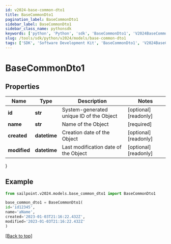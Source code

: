 ```yaml
---
id: v2024-base-common-dto1
title: BaseCommonDto1
pagination_label: BaseCommonDto1
sidebar_label: BaseCommonDto1
sidebar_class_name: pythonsdk
keywords: ['python', 'Python', 'sdk', 'BaseCommonDto1', 'V2024BaseCommonDto1'] 
slug: /tools/sdk/python/v2024/models/base-common-dto1
tags: ['SDK', 'Software Development Kit', 'BaseCommonDto1', 'V2024BaseCommonDto1']
---
```


# BaseCommonDto1


## Properties

Name | Type | Description | Notes
------------ | ------------- | ------------- | -------------
**id** | **str** | System-generated unique ID of the Object | [optional] [readonly] 
**name** | **str** | Name of the Object | [required]
**created** | **datetime** | Creation date of the Object | [optional] [readonly] 
**modified** | **datetime** | Last modification date of the Object | [optional] [readonly] 
}

## Example

```python
from sailpoint.v2024.models.base_common_dto1 import BaseCommonDto1

base_common_dto1 = BaseCommonDto1(
id='id12345',
name='aName',
created='2023-01-03T21:16:22.432Z',
modified='2023-01-03T21:16:22.432Z'
)

```
[[Back to top]](#) 

